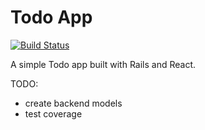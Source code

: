 Todo App
==

[![Build Status](https://travis-ci.org/golmansax/todo-app-in-rails-flux.svg?branch=master)](https://travis-ci.org/golmansax/todo-app-in-rails-flux)

A simple Todo app built with Rails and React.

TODO:
* create backend models
* test coverage
